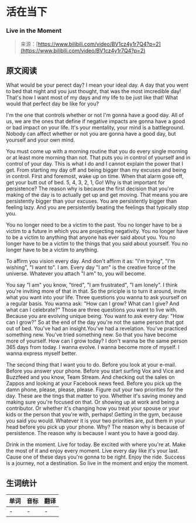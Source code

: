 # 活在当下

### Live in the Moment

>来源：[https://www.bilibili.com/video/BV1cz4y1r7Q4?p=2](https://www.bilibili.com/video/BV1cz4y1r7Q4?p=2)

## 原文阅读

What would be your perect day? I mean your ideal day. A day that you went to bed that night and you just thought, that was the most imcredible day! That's how I want most of my days and my life to be just like that! What would that perfect day be like for you? 

I'm the one that controls whether or not I'm gonna have a good day. All of us, we are the ones that define if negative impacts are gonna have a good or bad impact on your life. It's your mentality, your mind is a battleground. Nobody can affect whether or not you are gonna have a good day, but yourself and your own mind.

You must come up with a morning routine that you do every single morning or at least more morning than not. That puts you in control of yourself and in control of your day. This is what I do and I cannot explain the power that I get. From starting my day off and being bigger than my excuses and being in control. First and foremost, wake up on time. When that alarm gose off, get your butt out of bed. 5, 4, 3, 2, 1, Go! Why is that important for persistence? The reason why is because the first decision that you're making of the day is to actually get up and get moving. That means you are persistently bigger than your excuses. You are persistently bigger than feeling lazy. And you are persistently beating the feelings that typically stop you.

You no longer need to be a victim to the past. You no longer have to be a victim to a future in which you are projecting negativity. You no longer have to be a victim to anything that anyone has ever said about you. You no longer have to be a victim to the things that you said about yourself. You no longer have to be a victim to anything.

To affirm you vision every day. And don't affirm it as: "I'm trying", "I'm wishing", "I want to". I am. Every day "I am" is the creative force of the universe. Whatever you attach "I am" to, you will become.

You say "I am" you know, "tired", "I am frustrated", "I am lonely". I think you're inviting more of that in that. So the priciple is to turn it around, invite what you want into your life. Three questions you wanna to ask yourself on a regular basis. You wanna ask: "How can I grow? What can I give? And what can I celebrate?" Those are three questions you want to live with. Because you are evolving unique being. You want to ask every day: "How can I grow?" So at the end of the day you're not the same person that got out of bed. You've had an insight.You've had a revelation. You've practiced something new. You've tried something new. So that you have become more of yourself. How can I grow today? I don't wanna be the same person 365 days from today. I wanna evolve. I wanna become more of myself. I wanna express myself better.

The second thing that I want you to do. Before you look at your e-mail. Before you answer your phone. Before you start surfing Vox and Vice and Buzzfeed and you know, Team Stream. And checking out the sales on Zappos and looking at your Facebook news feed. Before you pick up the damn phone, please, please, please. Figure out your two priorities for the day. These are the tings that matter to you. Whether it's saving money and making sure you're focused on that. Or showing up at work and being a contributor. Or whether it's changing how you treat your spouse or your kids or the person that you're with, perhaps! Getting in the gym, because you said you would. Whatever it is your two priorities are, put them in your head before you pick up your phone. Why? The reason why is because of persistence. The reason why is because I want you to have a good day. 

Drink in the moment. Live for today. Be excited  with where you're at. Make the most of it and enjoy every moment. Live every day like it's your last. Cause one of these days you're gonna to be right. Enjoy the ride. Success is a journey, not a destination. So live in the moment and enjoy the moment.

## 生词统计
| 单词 | 音标 | 翻译 |
|-|-|-|
|-|-|-|

<src-rtyAudio :src="`https://rtyxmd.gitee.io/rty-resources2021/February/Live%20in%20the%20Moment.mp3`"></src-rtyAudio>